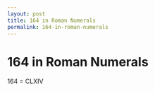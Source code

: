```yaml
---
layout: post
title: 164 in Roman Numerals
permalink: 164-in-roman-numerals
---
```


# 164 in Roman Numerals

164 = CLXIV

